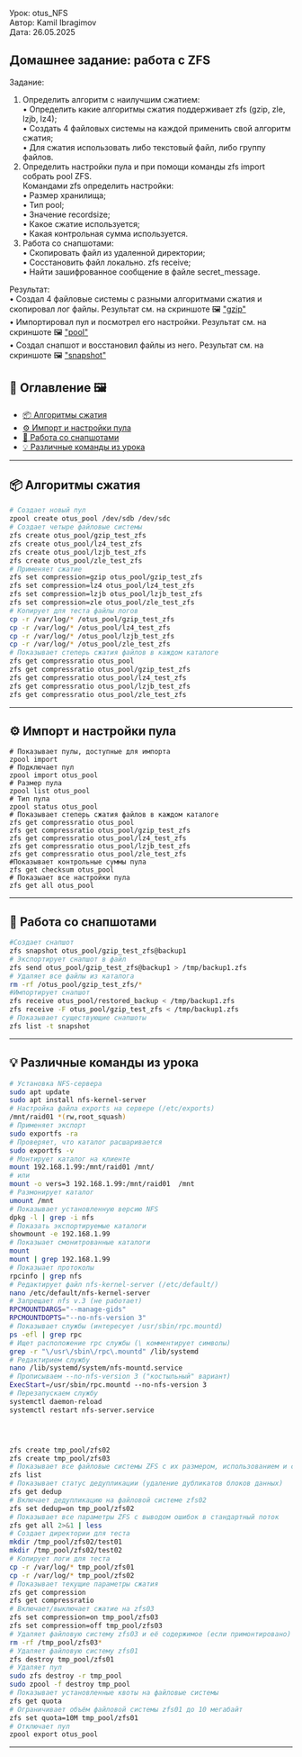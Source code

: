 Урок: otus_NFS   
Автор: Kamil Ibragimov   
Дата: 26.05.2025   

## Домашнее задание: работа с ZFS
Задание:   
1. Определить алгоритм с наилучшим сжатием:   
• Определить какие алгоритмы сжатия поддерживает zfs (gzip, zle, lzjb, lz4);   
• Cоздать 4 файловых системы на каждой применить свой алгоритм сжатия;   
• Для сжатия использовать либо текстовый файл, либо группу файлов.   
2. Определить настройки пула и при помощи команды zfs import собрать pool ZFS.   
Командами zfs определить настройки:     
• Размер хранилища;   
• Тип pool;   
• Значение recordsize;   
• Какое сжатие используется;   
• Какая контрольная сумма используется.   
3. Работа со снапшотами:   
• Скопировать файл из удаленной директории;   
• Сосстановить файл локально. zfs receive;   
• Найти зашифрованное сообщение в файле secret_message.   

Результат:   
• Создал 4 файловые системы с разными алгоритмами сжатия и скопировал лог файлы. Результат см. на скриншоте 🖼️ ["gzip"](https://github.com/kamil1403/otus_ZFS/blob/main/screenshots/gzip_zfs.png)  
• Импортировал пул и посмотрел его настройки. Результат см. на скриншоте 🖼️ ["pool"](https://github.com/kamil1403/otus_ZFS/blob/main/screenshots/pool_zfs.png)  
• Создал снапшот и восстановил файлы из него. Результат см. на скриншоте 🖼️ ["snapshot"](https://github.com/kamil1403/otus_ZFS/blob/main/screenshots/snapshot_zfs.png) 


## 🧭 Оглавление 🖼️

- [📦 Алгоритмы сжатия](#gzip)
- [⚙️ Импорт и настройки пула](#pool)
- [📸 Работа со снапшотами](#snapshot)
- [💡 Различные команды из урока](#other)

---

<a id="gzip"></a>
## 📦 Алгоритмы сжатия

```bash
# Создает новый пул   
zpool create otus_pool /dev/sdb /dev/sdc   
# Создает четыре файловые системы   
zfs create otus_pool/gzip_test_zfs   
zfs create otus_pool/lz4_test_zfs   
zfs create otus_pool/lzjb_test_zfs   
zfs create otus_pool/zle_test_zfs   
# Применяет сжатие   
zfs set compression=gzip otus_pool/gzip_test_zfs   
zfs set compression=lz4 otus_pool/lz4_test_zfs   
zfs set compression=lzjb otus_pool/lzjb_test_zfs   
zfs set compression=zle otus_pool/zle_test_zfs   
# Копирует для теста файлы логов   
cp -r /var/log/* /otus_pool/gzip_test_zfs   
cp -r /var/log/* /otus_pool/lz4_test_zfs   
cp -r /var/log/* /otus_pool/lzjb_test_zfs   
cp -r /var/log/* /otus_pool/zle_test_zfs   
# Показывает степерь сжатия файлов в каждом каталоге   
zfs get compressratio otus_pool  
zfs get compressratio otus_pool/gzip_test_zfs   
zfs get compressratio otus_pool/lz4_test_zfs   
zfs get compressratio otus_pool/lzjb_test_zfs   
zfs get compressratio otus_pool/zle_test_zfs 
```

---

<a id="pool"></a>
## ⚙️ Импорт и настройки пула

```bash|
# Показывает пулы, доступные для импорта  
zpool import
# Подключает пул
zpool import otus_pool
# Размер пула
zpool list otus_pool
# Тип пула
zpool status otus_pool
# Показывает степерь сжатия файлов в каждом каталоге   
zfs get compressratio otus_pool  
zfs get compressratio otus_pool/gzip_test_zfs   
zfs get compressratio otus_pool/lz4_test_zfs   
zfs get compressratio otus_pool/lzjb_test_zfs   
zfs get compressratio otus_pool/zle_test_zfs 
#Показывает контрольные суммы пула
zfs get checksum otus_pool
# Показыает все настройки пула
zfs get all otus_pool 
```

---

<a id="snapshot"></a>
## 📸 Работа со снапшотами

```bash
#Создает снапшот
zfs snapshot otus_pool/gzip_test_zfs@backup1
# Экспортирует снапшот в файл
zfs send otus_pool/gzip_test_zfs@backup1 > /tmp/backup1.zfs
# Удаляет все файлы из каталога
rm -rf /otus_pool/gzip_test_zfs/*
#Импортирует снапшот
zfs receive otus_pool/restored_backup < /tmp/backup1.zfs
zfs receive -F otus_pool/gzip_test_zfs < /tmp/backup1.zfs
# Показывает существующие снапшоты
zfs list -t snapshot
```

---

<a id="other"></a>
## 💡 Различные команды из урока

```bash
# Установка NFS-сервера
sudo apt update
sudo apt install nfs-kernel-server
# Настройка файла exports на сервере (/etc/exports) 
/mnt/raid01 *(rw,root_squash)
# Применяет экспорт
sudo exportfs -ra   
# Проверяет, что каталог расшаривается 
sudo exportfs -v 
# Монтирует каталог на клиенте
mount 192.168.1.99:/mnt/raid01 /mnt/ 
# или
mount -o vers=3 192.168.1.99:/mnt/raid01  /mnt
# Размонирует каталог
umount /mnt
# Показывает установленную версию NFS
dpkg -l | grep -i nfs 
# Показать экспортируемые каталоги
showmount -e 192.168.1.99
# Показыает смонитрованные каталоги
mount 
mount | grep 192.168.1.99
# Показыает протоколы
rpcinfo | grep nfs
# Редактирует файл nfs-kernel-server (/etc/default/)
nano /etc/default/nfs-kernel-server
# Запрещает nfs v.3 (не работает)
RPCMOUNTDARGS="--manage-gids"
RPCMOUNTDOPTS="--no-nfs-version 3"
# Показывает службы (интересует /usr/sbin/rpc.mountd)
ps -efl | grep rpc
# Ищет расположение rpc службы (\ комментирует символы)
grep -r "\/usr\/sbin\/rpc\.mountd" /lib/systemd
# Редактирием службу
nano /lib/systemd/system/nfs-mountd.service
# Прописываем --no-nfs-version 3 ("костыльный" вариант)
ExecStart=/usr/sbin/rpc.mountd --no-nfs-version 3
# Перезапускаем службу 
systemctl daemon-reload
systemctl restart nfs-server.service




zfs create tmp_pool/zfs02   
zfs create tmp_pool/zfs03   
# Показывает все файловые системы ZFS с их размером, использованием и статусом   
zfs list   
# Показывает статус дедупликации (удаление дубликатов блоков данных)   
zfs get dedup   
# Включает дедупликацию на файловой системе zfs02   
zfs set dedup=on tmp_pool/zfs02   
# Показывает все параметры ZFS с выводом ошибок в стандартный поток   
zfs get all 2>&1 | less   
# Создает директории для теста   
mkdir /tmp_pool/zfs02/test01   
mkdir /tmp_pool/zfs02/test02   
# Копирует логи для теста   
cp -r /var/log/* tmp_pool/zfs01   
cp -r /var/log/* tmp_pool/zfs02   
# Показывает текущие параметры сжатия   
zfs get compression   
zfs get compressratio   
# Включает/выключает сжатие на zfs03   
zfs set compression=on tmp_pool/zfs03   
zfs set compression=off tmp_pool/zfs03   
# Удаляет файловую систему zfs03 и её содержимое (если примонтировано)   
rm -rf /tmp_pool/zfs03*   
# Удаляет файловую систему zfs01   
zfs destroy tmp_pool/zfs01   
# Удаляет пул
sudo zfs destroy -r tmp_pool
sudo zpool -f destroy tmp_pool
# Показывает установленные квоты на файловые системы   
zfs get quota   
# Ограничивает объём файловой системы zfs01 до 10 мегабайт
zfs set quota=10M tmp_pool/zfs01
# Отключает пул
zpool export otus_pool
```

---


